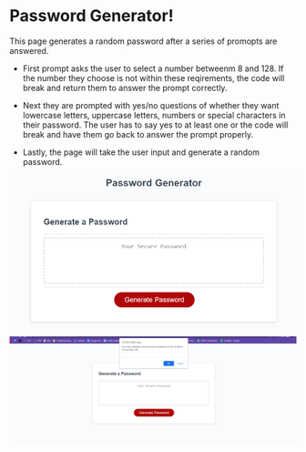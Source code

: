 # Password Generator!

This page generates a random password after a series of promopts are answered. 

* First prompt asks the user to select a number betweenm 8 and 128. If the number they choose is not within these reqirements, the code will break and return them to answer the prompt correctly. 

* Next they are prompted with yes/no questions of whether they want lowercase letters, uppercase letters, numbers or special characters in their password. The user has to say yes to at least one or the code will break and have them go back to answer the prompt properly.

* Lastly, the page will take the user input and generate a random password. 

![password generator landing page](./images/PG-pic1.png)
![password generator landing page](./images/PG-pic2.png)
